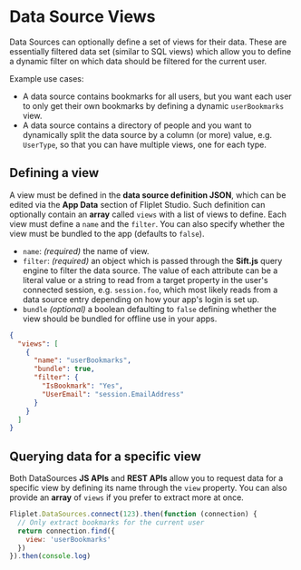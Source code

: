 # Data Source Views

Data Sources can optionally define a set of views for their data. These are essentially filtered data set (similar to SQL views) which allow you to define a dynamic filter on which data should be filtered for the current user.

Example use cases:

- A data source contains bookmarks for all users, but you want each user to only get their own bookmarks by defining a dynamic `userBookmarks` view.
- A data source contains a directory of people and you want to dynamically split the data source by a column (or more) value, e.g. `UserType`, so that you can have multiple views, one for each type.


## Defining a view

A view must be defined in the **data source definition JSON**, which can be edited via the **App Data** section of Fliplet Studio. Such definition can optionally contain an **array** called `views` with a list of views to define.
Each view must define a `name` and the `filter`. You can also specify whether the view must be bundled to the app (defaults to `false`).

- `name`: *(required)* the name of view.
- `filter`: *(required)* an object which is passed through the **Sift.js** query engine to filter the data source. The value of each attribute can be a literal value or a string to read from a target property in the user's connected session, e.g. `session.foo`, which most likely reads from a data source entry depending on how your app's login is set up.
- `bundle` *(optional)* a boolean defaulting to `false` defining whether the view should be bundled for offline use in your apps.

```json
{
  "views": [
    {
      "name": "userBookmarks",
      "bundle": true,
      "filter": {
        "IsBookmark": "Yes",
        "UserEmail": "session.EmailAddress"
      }
    }
  ]
}
```

## Querying data for a specific view

Both DataSources **JS APIs** and **REST APIs** allow you to request data for a specific view by defining its name through the `view` property. You can also provide an **array** of `views` if you prefer to extract more at once.

```js
Fliplet.DataSources.connect(123).then(function (connection) {
  // Only extract bookmarks for the current user
  return connection.find({
    view: 'userBookmarks'
  })
}).then(console.log)
```
